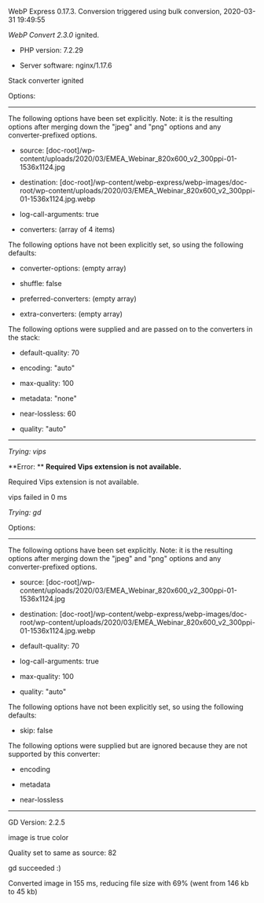 WebP Express 0.17.3. Conversion triggered using bulk conversion, 2020-03-31 19:49:55

*WebP Convert 2.3.0*  ignited.
- PHP version: 7.2.29
- Server software: nginx/1.17.6

Stack converter ignited

Options:
------------
The following options have been set explicitly. Note: it is the resulting options after merging down the "jpeg" and "png" options and any converter-prefixed options.
- source: [doc-root]/wp-content/uploads/2020/03/EMEA_Webinar_820x600_v2_300ppi-01-1536x1124.jpg
- destination: [doc-root]/wp-content/webp-express/webp-images/doc-root/wp-content/uploads/2020/03/EMEA_Webinar_820x600_v2_300ppi-01-1536x1124.jpg.webp
- log-call-arguments: true
- converters: (array of 4 items)

The following options have not been explicitly set, so using the following defaults:
- converter-options: (empty array)
- shuffle: false
- preferred-converters: (empty array)
- extra-converters: (empty array)

The following options were supplied and are passed on to the converters in the stack:
- default-quality: 70
- encoding: "auto"
- max-quality: 100
- metadata: "none"
- near-lossless: 60
- quality: "auto"
------------


*Trying: vips* 

**Error: ** **Required Vips extension is not available.** 
Required Vips extension is not available.
vips failed in 0 ms

*Trying: gd* 

Options:
------------
The following options have been set explicitly. Note: it is the resulting options after merging down the "jpeg" and "png" options and any converter-prefixed options.
- source: [doc-root]/wp-content/uploads/2020/03/EMEA_Webinar_820x600_v2_300ppi-01-1536x1124.jpg
- destination: [doc-root]/wp-content/webp-express/webp-images/doc-root/wp-content/uploads/2020/03/EMEA_Webinar_820x600_v2_300ppi-01-1536x1124.jpg.webp
- default-quality: 70
- log-call-arguments: true
- max-quality: 100
- quality: "auto"

The following options have not been explicitly set, so using the following defaults:
- skip: false

The following options were supplied but are ignored because they are not supported by this converter:
- encoding
- metadata
- near-lossless
------------

GD Version: 2.2.5
image is true color
Quality set to same as source: 82
gd succeeded :)

Converted image in 155 ms, reducing file size with 69% (went from 146 kb to 45 kb)
